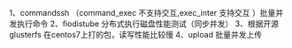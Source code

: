 1、commandssh （command_exec 不支持交互,exec_inter 支持交互 ）批量并发执行命令
2、fiodistube 分布式执行磁盘性能测试（同步并发）
3、根据开源glusterfs 在centos7上打的包，读写性能比较慢
4、upload  批量并发上传
